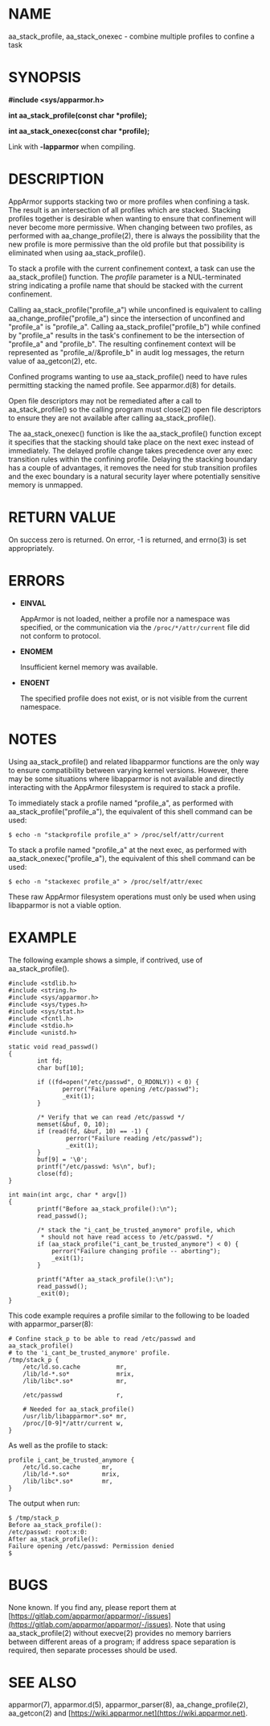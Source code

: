 # NAME

aa\_stack\_profile, aa\_stack\_onexec - combine multiple profiles to confine a task

# SYNOPSIS

**#include &lt;sys/apparmor.h>**

**int aa\_stack\_profile(const char \*profile);**

**int aa\_stack\_onexec(const char \*profile);**

Link with **-lapparmor** when compiling.

# DESCRIPTION

AppArmor supports stacking two or more profiles when confining a task. The
result is an intersection of all profiles which are stacked. Stacking profiles
together is desirable when wanting to ensure that confinement will never become
more permissive. When changing between two profiles, as performed with
aa\_change\_profile(2), there is always the possibility that the new profile is
more permissive than the old profile but that possibility is eliminated when
using aa\_stack\_profile().

To stack a profile with the current confinement context, a task can use the
aa\_stack\_profile() function. The _profile_ parameter is a NUL-terminated
string indicating a profile name that should be stacked with the current
confinement.

Calling aa\_stack\_profile("profile\_a") while unconfined is equivalent to calling
aa\_change\_profile("profile\_a") since the intersection of unconfined and
"profile\_a" is "profile\_a". Calling aa\_stack\_profile("profile\_b") while
confined by "profile\_a" results in the task's confinement to be the
intersection of "profile\_a" and "profile\_b". The resulting confinement context
will be represented as "profile\_a//&profile\_b" in audit log messages, the
return value of aa\_getcon(2), etc.

Confined programs wanting to use aa\_stack\_profile() need to have rules
permitting stacking the named profile. See apparmor.d(8) for details.

Open file descriptors may not be remediated after a call to aa\_stack\_profile()
so the calling program must close(2) open file descriptors to ensure they
are not available after calling aa\_stack\_profile().

The aa\_stack\_onexec() function is like the aa\_stack\_profile() function
except it specifies that the stacking should take place on the next exec
instead of immediately. The delayed profile change takes precedence over any
exec transition rules within the confining profile. Delaying the stacking
boundary has a couple of advantages, it removes the need for stub transition
profiles and the exec boundary is a natural security layer where potentially
sensitive memory is unmapped.

# RETURN VALUE

On success zero is returned. On error, -1 is returned, and
errno(3) is set appropriately.

# ERRORS

- **EINVAL**

    AppArmor is not loaded, neither a profile nor a namespace was specified,
    or the communication via the `/proc/*/attr/current` file did not conform
    to protocol.

- **ENOMEM**

    Insufficient kernel memory was available.

- **ENOENT**

    The specified profile does not exist, or is not visible from the current
    namespace.

# NOTES

Using aa\_stack\_profile() and related libapparmor functions are the only way to
ensure compatibility between varying kernel versions. However, there may be
some situations where libapparmor is not available and directly interacting
with the AppArmor filesystem is required to stack a profile.

To immediately stack a profile named "profile\_a", as performed with
aa\_stack\_profile("profile\_a"), the equivalent of this shell command can be
used:

    $ echo -n "stackprofile profile_a" > /proc/self/attr/current

To stack a profile named "profile\_a" at the next exec, as performed with
aa\_stack\_onexec("profile\_a"), the equivalent of this shell command can be used:

    $ echo -n "stackexec profile_a" > /proc/self/attr/exec

These raw AppArmor filesystem operations must only be used when using
libapparmor is not a viable option.

# EXAMPLE

The following example shows a simple, if contrived, use of
aa\_stack\_profile().

    #include <stdlib.h>
    #include <string.h>
    #include <sys/apparmor.h>
    #include <sys/types.h>
    #include <sys/stat.h>
    #include <fcntl.h>
    #include <stdio.h>
    #include <unistd.h>

    static void read_passwd()
    {
            int fd;
            char buf[10];

            if ((fd=open("/etc/passwd", O_RDONLY)) < 0) {
                   perror("Failure opening /etc/passwd");
                   _exit(1);
            }

            /* Verify that we can read /etc/passwd */
            memset(&buf, 0, 10);
            if (read(fd, &buf, 10) == -1) {
                    perror("Failure reading /etc/passwd");
                    _exit(1);
            }
            buf[9] = '\0';
            printf("/etc/passwd: %s\n", buf);
            close(fd);
    }

    int main(int argc, char * argv[])
    {
            printf("Before aa_stack_profile():\n");
            read_passwd();

            /* stack the "i_cant_be_trusted_anymore" profile, which
             * should not have read access to /etc/passwd. */
            if (aa_stack_profile("i_cant_be_trusted_anymore") < 0) {
                perror("Failure changing profile -- aborting");
                _exit(1);
            }

            printf("After aa_stack_profile():\n");
            read_passwd();
            _exit(0);
    }

This code example requires a profile similar to the following to be loaded
with apparmor\_parser(8):

    # Confine stack_p to be able to read /etc/passwd and aa_stack_profile()
    # to the 'i_cant_be_trusted_anymore' profile.
    /tmp/stack_p {
        /etc/ld.so.cache          mr,
        /lib/ld-*.so*             mrix,
        /lib/libc*.so*            mr,

        /etc/passwd               r,

        # Needed for aa_stack_profile()
        /usr/lib/libapparmor*.so* mr,
        /proc/[0-9]*/attr/current w,
    }

As well as the profile to stack:

    profile i_cant_be_trusted_anymore {
        /etc/ld.so.cache      mr,
        /lib/ld-*.so*         mrix,
        /lib/libc*.so*        mr,
    }

The output when run:

    $ /tmp/stack_p
    Before aa_stack_profile():
    /etc/passwd: root:x:0:
    After aa_stack_profile():
    Failure opening /etc/passwd: Permission denied
    $

# BUGS

None known. If you find any, please report them at
[https://gitlab.com/apparmor/apparmor/-/issues](https://gitlab.com/apparmor/apparmor/-/issues). Note that using
aa\_stack\_profile(2) without execve(2) provides no memory barriers between
different areas of a program; if address space separation is required, then
separate processes should be used.

# SEE ALSO

apparmor(7), apparmor.d(5), apparmor\_parser(8), aa\_change\_profile(2),
aa\_getcon(2) and [https://wiki.apparmor.net](https://wiki.apparmor.net).
